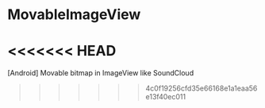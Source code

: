 MovableImageView
================
<<<<<<< HEAD
=======

[Android] Movable bitmap in ImageView like SoundCloud
>>>>>>> 4c0f19256cfd35e66168e1a1eaa56e13f40ec011
